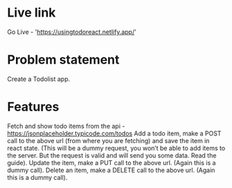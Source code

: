 # Live link
Go Live - 'https://usingtodoreact.netlify.app/'

# Problem statement
Create a Todolist app.

# Features
Fetch and show todo items from the api - https://jsonplaceholder.typicode.com/todos
Add a todo item, make a POST call to the above url (from where you are fetching) and save the item in react state. (This will be a dummy request, you won’t be able to add items to the server. But the request is valid and will send you some data. Read the guide).
Update the item, make a PUT call to the above url. (Again this is a dummy call).
Delete an item, make a DELETE call to the above url. (Again this is a dummy call).


